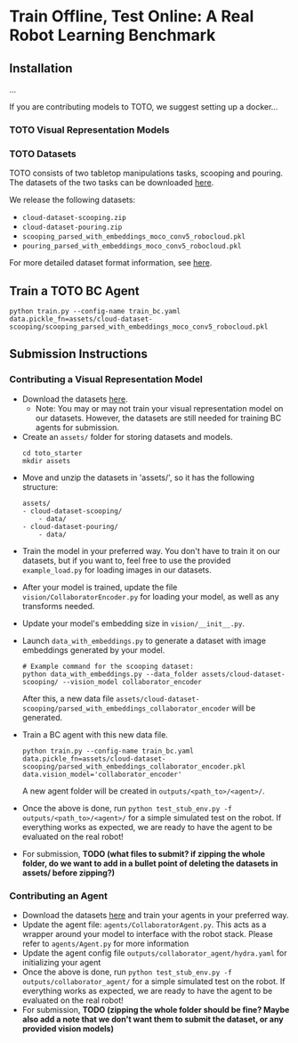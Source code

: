 # Train Offline, Test Online: A Real Robot Learning Benchmark
<!-- TODO: add teaser figures, some setup/task images, etc  -->

## Installation
<!-- TODO: conda only instructions from the docker instructions?  -->
...

If you are contributing models to TOTO, we suggest setting up a docker...

### TOTO Visual Representation Models
### TOTO Datasets
<!-- TODO: need to update the dataset link after google drive clean up -->
TOTO consists of two tabletop manipulations tasks, scooping and pouring. The datasets of the two tasks can be downloaded [here](https://link-url-here.org).

<!-- TODO: update link to dataset README.md file. May consider create a dataset/ folder and add the readme into the repo -->
We release the following datasets: 
- `cloud-dataset-scooping.zip`
- `cloud-dataset-pouring.zip`
- `scooping_parsed_with_embeddings_moco_conv5_robocloud.pkl`
- `pouring_parsed_with_embeddings_moco_conv5_robocloud.pkl`

For more detailed dataset format information, see [here](https://link-url-here.org).

## Train a TOTO BC Agent

```
python train.py --config-name train_bc.yaml data.pickle_fn=assets/cloud-dataset-scooping/scooping_parsed_with_embeddings_moco_conv5_robocloud.pkl
```

<!-- TODO: instructions on training agents with other vision representations? need to parse the dataset, etc -->

## Submission Instructions
### Contributing a Visual Representation Model
<!-- TODO: mention somewhere the assumption that our BC pipeline assume your image embedding to be a 1D vector? -->
- Download the datasets [here](https://link-url-here.org).
    - Note: You may or may not train your visual representation model on our datasets. However, the datasets are still needed for training BC agents for submission. 
- Create an `assets/` folder for storing datasets and models.
    ```
    cd toto_starter
    mkdir assets
    ```
- Move and unzip the datasets in 'assets/', so it has the following structure:
    ```
    assets/
    - cloud-dataset-scooping/
        - data/
    - cloud-dataset-pouring/
        - data/
    ```
- Train the model in your preferred way. You don't have to train it on our datasets, but if you want to, feel free to use the provided `example_load.py` for loading images in our datasets.
<!-- TODO: add example_load.py to github, and update this with a link -->

- After your model is trained, update the file `vision/CollaboratorEncoder.py` for loading your model, as well as any transforms needed.

- Update your model's embedding size in `vision/__init__.py`.
- Launch `data_with_embeddings.py` to generate a dataset with image embeddings generated by your model. 

    ```
    # Example command for the scooping dataset: 
    python data_with_embeddings.py --data_folder assets/cloud-dataset-scooping/ --vision_model collaborator_encoder 
    ```
    After this, a new data file `assets/cloud-dataset-scooping/parsed_with_embeddings_collaborator_encoder` will be generated. 
- Train a BC agent with this new data file.
    ```
    python train.py --config-name train_bc.yaml data.pickle_fn=assets/cloud-dataset-scooping/parsed_with_embeddings_collaborator_encoder.pkl data.vision_model='collaborator_encoder'
    ```
    A new agent folder will be created in `outputs/<path_to>/<agent>/`.
- Once the above is done, run `python test_stub_env.py -f outputs/<path_to>/<agent>/` for a simple simulated test on the robot. If everything works as expected, we are ready to have the agent to be evaluated on the real robot!
- For submission, **TODO (what files to submit? if zipping the whole folder, do we want to add in a bullet point of deleting the datasets in assets/ before zipping?)**

### Contributing an Agent
- Download the datasets [here](https://link-url-here.org) and train your agents in your preferred way.
- Update the agent file: `agents/CollaboratorAgent.py`. This acts as a wrapper around your model to interface with the robot stack. Please refer to `agents/Agent.py` for more information
- Update the agent config file `outputs/collaborator_agent/hydra.yaml` for initializing your agent
- Once the above is done, run `python test_stub_env.py -f outputs/collaborator_agent/` for a simple simulated test on the robot. If everything works as expected, we are ready to have the agent to be evaluated on the real robot!
- For submission, **TODO (zipping the whole folder should be fine? Maybe also add a note that we don't want them to submit the dataset, or any provided vision models)**

